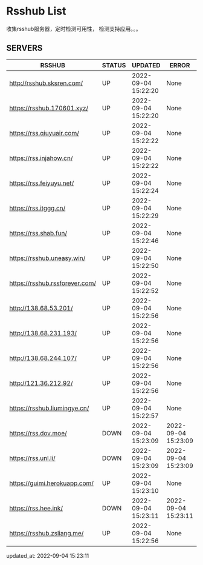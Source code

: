 # Rsshub List

收集rsshub服务器，定时检测可用性， 检测支持应用。。。


## SERVERS

|  RSSHUB   | STATUS  | UPDATED  | ERROR  | TWITTER |  
|  ----  | ----  | ----  | ----  | ---- |  
| http://rsshub.sksren.com/ | UP | 2022-09-04 15:22:20 | None |OK|  
| https://rsshub.170601.xyz/ | UP | 2022-09-04 15:22:20 | None |OK|  
| https://rss.qiuyuair.com/ | UP | 2022-09-04 15:22:22 | None ||  
| https://rss.injahow.cn/ | UP | 2022-09-04 15:22:22 | None ||  
| https://rss.feiyuyu.net/ | UP | 2022-09-04 15:22:24 | None ||  
| https://rss.itggg.cn/ | UP | 2022-09-04 15:22:29 | None ||  
| https://rss.shab.fun/ | UP | 2022-09-04 15:22:46 | None |OK|  
| https://rsshub.uneasy.win/ | UP | 2022-09-04 15:22:50 | None |OK|  
| https://rsshub.rssforever.com/ | UP | 2022-09-04 15:22:52 | None |OK|  
| http://138.68.53.201/ | UP | 2022-09-04 15:22:56 | None ||  
| http://138.68.231.193/ | UP | 2022-09-04 15:22:56 | None ||  
| http://138.68.244.107/ | UP | 2022-09-04 15:22:56 | None ||  
| http://121.36.212.92/ | UP | 2022-09-04 15:22:56 | None ||  
| https://rsshub.liumingye.cn/ | UP | 2022-09-04 15:22:57 | None ||  
| https://rss.dov.moe/ | DOWN | 2022-09-04 15:23:09 | 2022-09-04 15:23:09 |  
| https://rss.unl.li/ | DOWN | 2022-09-04 15:23:09 | 2022-09-04 15:23:09 |  
| https://guimi.herokuapp.com/ | UP | 2022-09-04 15:23:10 | None ||  
| https://rss.hee.ink/ | DOWN | 2022-09-04 15:23:11 | 2022-09-04 15:23:11 |  
| https://rsshub.zsliang.me/ | UP | 2022-09-04 15:22:56 | None |OK|  
  

updated_at: 2022-09-04 15:23:11  
